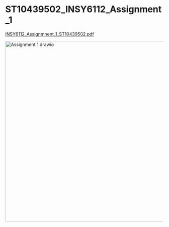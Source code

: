 # ST10439502_INSY6112_Assignment_1
[INSY6112_Assignmnent_1_ST10439502.pdf](https://github.com/user-attachments/files/21987317/INSY6112_Assignmnent_1_ST10439502.pdf)



<img width="1452" height="572" alt="Assignment 1 drawio" src="https://github.com/user-attachments/assets/26c71eb4-fc59-4578-944b-6750a09953f4" />

